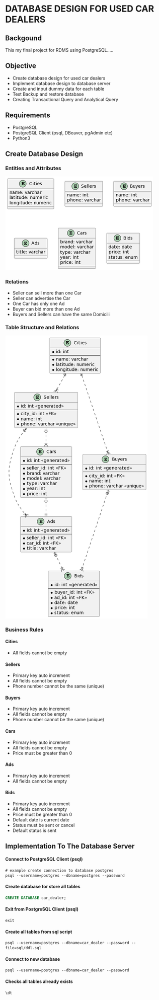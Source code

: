 # DATABASE DESIGN FOR USED CAR DEALERS

## Backgound

This my final project for RDMS using PostgreSQL.....

## Objective

- Create database design for used car dealers
- Implement database design to database server
- Create and input dummy data for each table
- Test Backup and restore database
- Creating Transactional Query and Analytical Query

## Requirements

- PostgreSQL
- PostgreSQL Client (psql, DBeaver, pgAdmin etc)
- Python3

## Create Database Design

### Entities and Attributes

![Entities and Attributes](images/entities-attributes.png?raw=true "Entities and Attributes")

### Relations

- Seller can sell more than one Car
- Seller can advertise the Car
- One Car has only one Ad
- Buyer can bid more than one Ad
- Buyers and Sellers can have the same Domicili

### Table Structure and Relations

![Table Structure and Relations](images/diagram.png?raw=true "Table Structureand Relations")

### Business Rules

#### Cities

- All fields cannot be empty

#### Sellers

- Primary key auto increment
- All fields cannot be empty
- Phone number cannot be the same (unique)

#### Buyers

- Primary key auto increment
- All fields cannot be empty
- Phone number cannot be the same (unique)

#### Cars

- Primary key auto increment
- All fields cannot be empty
- Price must be greater than 0

#### Ads

- Primary key auto increment
- All fields cannot be empty

#### Bids

- Primary key auto increment
- All fields cannot be empty
- Price must be greater than 0
- Default date is current date
- Status must be sent or cancel
- Default status is sent

## Implementation To The Database Server

#### Connect to PostgreSQL Client (psql)

```
# example create connection to database postgres
psql --username=postgres --dbname=postgres --password
```

#### Create database for store all tables

```sql
CREATE DATABASE car_dealer;
```

#### Exit from PostgreSQL Client (psql)

```
exit
```

#### Create all tables from sql script

```
psql --username=postgres --dbname=car_dealer --password --file=sql/ddl.sql
```

#### Connect to new database

```
psql --username=postgres --dbname=car_dealer --password
```

#### Checks all tables already exists

```
\dt
```

